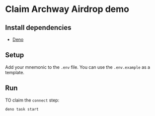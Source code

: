 # Claim Archway Airdrop demo

## Install dependencies

- [Deno](https://deno.land/)

## Setup

Add your mnemonic to the `.env` file. You can use the `.env.example` as a template.

## Run

TO claim the `connect` step:

```bash
deno task start
```

